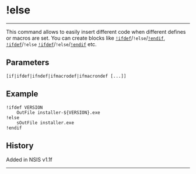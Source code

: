 # !else

---

This command allows to easily insert different code when different defines or macros are set. You can create blocks like [`!ifdef`][1]/`!else`/[`!endif`][2], [`!ifdef`][1]/`!else` [`!ifdef`][1]/`!else`/[`!endif`][2] etc.

## Parameters

    [if|ifdef|ifndef|ifmacrodef|ifmacrondef [...]]

## Example

	!ifdef VERSION
		OutFile installer-${VERSION}.exe
	!else
		sOutFile installer.exe
	!endif

## History

Added in NSIS v1.1f

---

[1]: !ifdef.md
[2]: !endif.md